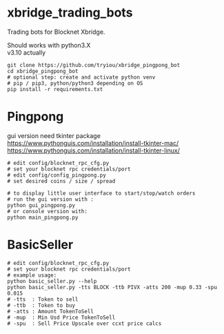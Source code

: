 # xbridge_trading_bots
Trading bots for Blocknet Xbridge.

Should works with python3.X \
v3.10 actually

```
git clone https://github.com/tryiou/xbridge_pingpong_bot
cd xbridge_pingpong_bot
# optional step: create and activate python venv
# pip / pip3, python/python3 depending on OS
pip install -r requirements.txt
```
# Pingpong
gui version need tkinter package\
https://www.pythonguis.com/installation/install-tkinter-mac/ \
https://www.pythonguis.com/installation/install-tkinter-linux/
```
# edit config/blocknet_rpc_cfg.py
# set your blocknet rpc credentials/port
# edit config/config_pingpong.py
# set desired coins / size / spread

# to display little user interface to start/stop/watch orders 
# run the gui version with :
python gui_pingpong.py 
# or console version with:
python main_pingpong.py

```

# BasicSeller
```
# edit config/blocknet_rpc_cfg.py
# set your blocknet rpc credentials/port
# example usage:
python basic_seller.py --help
python basic_seller.py -tts BLOCK -ttb PIVX -atts 200 -mup 0.33 -spu 0.015
# -tts  : Token to sell
# -ttb  : Token to buy
# -atts : Amount TokenToSell
# -mup  : Min Usd Price TokenToSell
# -spu  : Sell Price Upscale over ccxt price calcs
  
```
 
